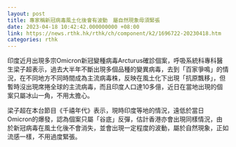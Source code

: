 ```yaml
---
layout: post
title: 專家稱新冠病毒風土化後會有波動　屬自然現象毋須緊張
date: 2023-04-18 10:42:42.000000000 +08:00
link: https://news.rthk.hk/rthk/ch/component/k2/1696722-20230418.htm
categories: rthk
---
```


印度近月出現多宗Omicron新冠變種病毒Arcturus確診個案，呼吸系統科專科醫生梁子超表示，過去大半年不斷出現多個品種的變異病毒，去到「百家爭鳴」的情況，在不同地方不同時間成為主流病毒株，反映在風土化下出現「抗原飄移」，但暫時沒出現席捲全球的主流病毒，而且印度人口達10多億，近日在當地出現的個案只屬冰山一角，不用太擔心。

梁子超在本台節目《千禧年代》表示，現時印度等地的情況，遠低於當日Omicron的爆發，認為個案只屬「谷底」反彈，估計香港亦會出現同樣情況，由於新冠病毒在風土化後不會消失，並會出現一定程度的波動，屬於自然現象，正如流感一樣，不用過度緊張。
